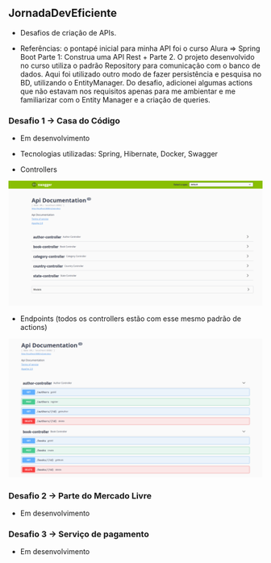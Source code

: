 ## JornadaDevEficiente

- Desafios de criação de APIs.

- Referências: o pontapé inicial para minha API
foi o curso Alura => Spring Boot Parte 1: Construa uma API Rest + Parte 2.
O projeto desenvolvido no curso utiliza o padrão Repository para comunicação
com o banco de dados. Aqui foi utilizado outro modo de fazer persistência e pesquisa no BD, utilizando o EntityManager. Do desafio, adicionei algumas actions que não estavam nos requisitos apenas para me ambientar e me familiarizar com
o Entity Manager e a criação de queries.

### Desafio 1 -> Casa do Código

- Em desenvolvimento

- Tecnologias utilizadas: Spring, Hibernate, Docker, Swagger

- Controllers

![](/readme-images/swagger-desafio1.png)

- Endpoints (todos os controllers estão com esse mesmo padrão de actions)

![](/readme-images/swagger-desafio1-2.png)

### Desafio 2 -> Parte do Mercado Livre

- Em desenvolvimento

### Desafio 3 -> Serviço de pagamento

- Em desenvolvimento
